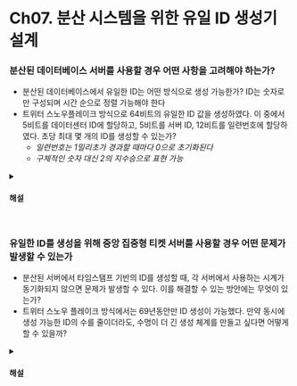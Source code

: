 # Ch07. 분산 시스템을 위한 유일 ID 생성기 설계

### 분산된 데이터베이스 서버를 사용할 경우 어떤 사항을 고려해야 하는가?

* 분산된 데이터베이스에서 유일한 ID는 어떤 방식으로 생성 가능한가? ID는 숫자로만 구성되며 시간 순으로 정렬 가능해야 한다
* 트위터 스노우플레이크 방식으로 64비트의 유일한 ID 값을 생성하였다. 이 중에서 5비트를 데이터센터 ID에 할당하고, 5비트를 서버 ID, 12비트를 일련번호에 할당하였다. 초당 최대 몇 개의 ID를 생성할 수 있는가?
  * <i>일련번호는 1밀리초가 경과할 때마다 0으로 초기화된다</i>
  * <i> 구체적인 숫자 대신 2의 지수승으로 표현 가능</i>

<details>
<summary><h4>해설</h4></summary>

> 분산된 데이터베이스 서버를 사용할 경우 어떤 사항을 고려해야 하는가?
* 데이터를 수평 분할할 경우, 하나의 데이터베이스의 데이터가 집중되지 않도록 분산해야 한다
* 데이터를 복제할 경우, 데이터 일관성을 유지해야 한다
* 분산된 데이터베이스에서 프라이머리 키로 사용할 수 있는 유일한 ID를 생성할 수 있어야 한다

> 분산된 데이터베이스에서 유일한 ID는 어떤 방식으로 생성 가능한가? ID는 숫자로만 구성되며 시간 순으로 정렬 가능해야 한다
* ID의 앞 부분을 타임스탬프로 고정한다. ID는 숫자로만 구성되어야 하므로 에포크 시간을 사용할 수 있다. 
  * <i>에포크 시간은 1970년 1월 1일 00:00:00 협정 세계시 부터의 경과 시간을 초로 환산하여 정수로 나타낸 것</i>
* 뒷 부분은 ID를 생성한 서버 ID와 내부적으로 관리하는 일련번호를 붙여 시간순으로 정렬 가능하면서 유일한 ID를 생성할 수 있다.

> 유일한 ID를 생성을 위해 중앙 집중형 티켓 서버를 사용할 경우 어떤 문제가 발생할 수 있는가

* 분산된 서버에서 타임스탬프 기반의 ID를 생성할 때, 각 서버에서 사용하는 시계가 동기화되지 않으면 문제가 발생할 수 있다. 이를 해결할 수 있는 방안에는 무엇이 있는가?
* 트위터 스노우 플레이크 방식에서는 69년동안만 ID 생성이 가능했다. 만약 동시에 생성 가능한 ID의 수를 줄이더라도, 수명이 더 긴 생성 체계를 만들고 싶다면 어떻게 할 수 있을까?

> 트위터 스노우플레이크 방식으로 64비트의 유일한 ID 값을 사용했다고 가정하자. 이 중에서 5비트를 데이터센터 ID에 할당하고, 5비트를 서버 ID, 12비트를 일련번호에 할당하였다. 초당 최대 몇 개의 ID를 생성할 수 있는가?
* 하나의 서버는 1밀리초에 2^12개의 ID를 생성할 수 있다. 또한 최대 2^5개의 데이터센터에 2^5개의 서버를 설치할 수 있다
* 따라서 2^12 * 2^5 * 2^5 개, 즉 초당 2^22 개의 유일한 ID 생성이 가능하다 
</details>


<br>

### 유일한 ID를 생성을 위해 중앙 집중형 티켓 서버를 사용할 경우 어떤 문제가 발생할 수 있는가

* 분산된 서버에서 타임스탬프 기반의 ID를 생성할 때, 각 서버에서 사용하는 시계가 동기화되지 않으면 문제가 발생할 수 있다. 이를 해결할 수 있는 방안에는 무엇이 있는가?
* 트위터 스노우 플레이크 방식에서는 69년동안만 ID 생성이 가능했다. 만약 동시에 생성 가능한 ID의 수를 줄이더라도, 수명이 더 긴 생성 체계를 만들고 싶다면 어떻게 할 수 있을까?

<details>
<summary><h4>해설</h4></summary>

> 유일한 ID를 생성을 위해 중앙 집중형 티켓 서버를 사용할 경우 어떤 문제가 발생할 수 있는가
* 중앙 집중형 티켓 서버를 사용할 경우, 티켓 서버는 `SPOF` (단일 장애점) 가 된다. 해당 서버에 장애가 생기면 모든 시스템이 중단된다

> 분산된 서버에서 타임스탬프 기반의 ID를 생성할 때, 각 서버에서 사용하는 시계가 동기화되지 않으면 문제가 발생할 수 있다. 이를 해결할 수 있는 방안에는 무엇이 있는가?
* 네트워크를 사용해 시간 서버로부터 시간 정보를 받아와 동기화할 수 있다
* 분산 서버는 일정 시간 간격마다 시간 서버에 요청을 보내 시계를 동기화한다

> 트위터 스노우 플레이크 방식에서는 69년동안만 ID 생성이 가능했다. 만약 동시에 생성 가능한 ID의 수를 줄이더라도, 수명이 더 긴 생성 체계를 만들고 싶다면 어떻게 할 수 있을까?
* 69개의 비트 중 일련번호에 할당되는 비트를 줄이고, 이를 타임스탬프에 할당할 수 있다
</details>
